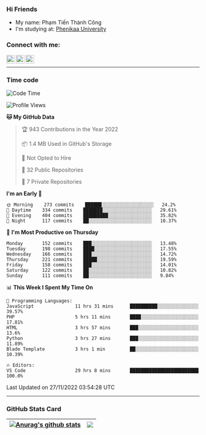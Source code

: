 ### Hi Friends

- My name: Phạm Tiến Thành Công
- I'm studying at: [Phenikaa University]


### Connect with me:
[<img align="left" alt="PhamTienThanhCong | Facebook" width="22px" src="https://upload.wikimedia.org/wikipedia/commons/thumb/1/16/Facebook-icon-1.png/640px-Facebook-icon-1.png" />][facebook]
[<img align="left" alt="PhamTienThanhCong | Zalo" width="22px" src="https://www.anphatpc.com.vn/template/anphat_2020v2/images/icon-zalo.jpg" />][zalo]
[<img align="left" alt="PhamTienThanhCong | LinkedIn" width="22px" src="https://cdn3.iconfinder.com/data/icons/inficons/512/linkedin.png" />][linkedin]

<br />

---

### Time code

<!--START_SECTION:waka-->
![Code Time](http://img.shields.io/badge/Code%20Time-764%20hrs%208%20mins-blue)

![Profile Views](http://img.shields.io/badge/Profile%20Views-13-blue)

**🐱 My GitHub Data** 

> 🏆 943 Contributions in the Year 2022
 > 
> 📦 1.4 MB Used in GitHub's Storage 
 > 
> 🚫 Not Opted to Hire
 > 
> 📜 32 Public Repositories 
 > 
> 🔑 7 Private Repositories  
 > 
**I'm an Early 🐤** 

```text
🌞 Morning    273 commits    ██████░░░░░░░░░░░░░░░░░░░   24.2% 
🌆 Daytime    334 commits    ███████░░░░░░░░░░░░░░░░░░   29.61% 
🌃 Evening    404 commits    █████████░░░░░░░░░░░░░░░░   35.82% 
🌙 Night      117 commits    ██░░░░░░░░░░░░░░░░░░░░░░░   10.37%

```
📅 **I'm Most Productive on Thursday** 

```text
Monday       152 commits    ███░░░░░░░░░░░░░░░░░░░░░░   13.48% 
Tuesday      198 commits    ████░░░░░░░░░░░░░░░░░░░░░   17.55% 
Wednesday    166 commits    ███░░░░░░░░░░░░░░░░░░░░░░   14.72% 
Thursday     221 commits    █████░░░░░░░░░░░░░░░░░░░░   19.59% 
Friday       158 commits    ███░░░░░░░░░░░░░░░░░░░░░░   14.01% 
Saturday     122 commits    ██░░░░░░░░░░░░░░░░░░░░░░░   10.82% 
Sunday       111 commits    ██░░░░░░░░░░░░░░░░░░░░░░░   9.84%

```


📊 **This Week I Spent My Time On** 

```text
💬 Programming Languages: 
JavaScript               11 hrs 31 mins      ██████████░░░░░░░░░░░░░░░   39.57% 
PHP                      5 hrs 11 mins       ████░░░░░░░░░░░░░░░░░░░░░   17.81% 
HTML                     3 hrs 57 mins       ███░░░░░░░░░░░░░░░░░░░░░░   13.6% 
Python                   3 hrs 27 mins       ███░░░░░░░░░░░░░░░░░░░░░░   11.89% 
Blade Template           3 hrs 1 min         ██░░░░░░░░░░░░░░░░░░░░░░░   10.39%

🔥 Editors: 
VS Code                  29 hrs 8 mins       █████████████████████████   100.0%

```


 Last Updated on 27/11/2022 03:54:28 UTC
<!--END_SECTION:waka-->

---

### GitHub Stats Card

| <a href="https://github.com/phamtienthanhcong"><img align="center" src="https://github-readme-stats.vercel.app/api?username=PhamTienThanhCong&show_icons=true&include_all_commits=true&theme=buefy&hide_border=true&theme=ocean_dark" alt="Anurag's github stats" /></a> | <a href="https://github.com/phamtienthanhcong"><img align="center" src="https://github-readme-stats.vercel.app/api/top-langs/?username=PhamTienThanhCong&layout=compact&theme=buefy&hide_border=true&theme=ocean_dark" /></a> |
| ------------- | ------------- |

[Phenikaa University]: https://phenikaa-uni.edu.vn/vi
[facebook]: https://www.facebook.com/phamtienthanhcong
[linkedin]: https://linkedin.com/in/phamtienthanhcong
[zalo]: https://zalo.me/0396396332
[tiktok]: https://www.tiktok.com/@phamtienthanhcong
[web]: https://github.com/PhamTienThanhCong/web_dev
[min project]: https://github.com/PhamTienThanhCong/Project-Of-Web
[c and cpp]: https://github.com/PhamTienThanhCong/Code_C_and_Cpro
[python]: https://github.com/PhamTienThanhCong/Python_beginer
